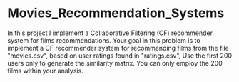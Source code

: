 # Movies_Recommendation_Systems
In this project I implement a Collaborative Filtering (CF) recommender system for films recommendations. Your goal in this problem is to implement a CF recommender system for recommending films from the file "movies.csv", based on user ratings found in "ratings.csv", Use the first 200 users only to generate the similarity matrix. You can only employ the 200 films within your analysis.

